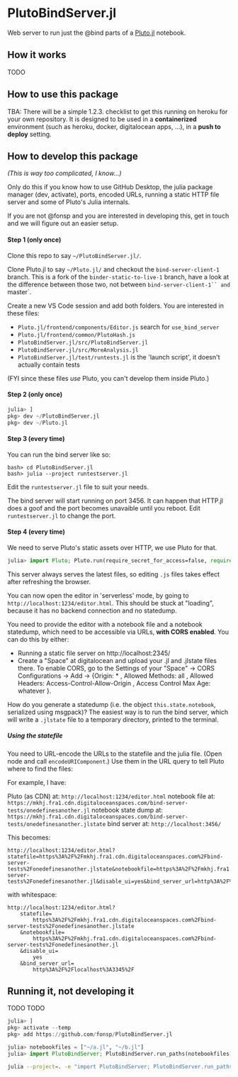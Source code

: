 # PlutoBindServer.jl

Web server to run just the @bind parts of a [Pluto.jl](https://github.com/fonsp/Pluto.jl) notebook.

## How it works

TODO

## How to use this package

TBA: There will be a simple 1.2.3. checklist to get this running on heroku for your own repository. It is designed to be used in a **containerized** environment (such as heroku, docker, digitalocean apps, ...), in a **push to deploy** setting.

## How to develop this package

_(This is way too complicated, I know...)_

Only do this if you know how to use GitHub Desktop, the julia package manager (dev, activate), ports, encoded URLs, running a static HTTP file server and some of Pluto's Julia internals.

If you are not @fonsp and you are interested in developing this, get in touch and we will figure out an easier setup.

#### Step 1 (only once)

Clone this repo to say `~/PlutoBindServer.jl/`.

Clone Pluto.jl to say `~/Pluto.jl/` and checkout the `bind-server-client-1` branch. This is a fork of the `binder-static-to-live-1` branch, have a look at the difference between those two, not between ` bind-server-client-1`` and  `master`.

Create a new VS Code session and add both folders. You are interested in these files:

-   `Pluto.jl/frontend/components/Editor.js` search for `use_bind_server`
-   `Pluto.jl/frontend/common/PlutoHash.js`
-   `PlutoBindServer.jl/src/PlutoBindServer.jl`
-   `PlutoBindServer.jl/src/MoreAnalysis.jl`
-   `PlutoBindServer.jl/test/runtests.jl` is the 'launch script', it doesn't actually contain tests

(FYI since these files _use_ Pluto, you can't develop them inside Pluto.)

#### Step 2 (only once)

```julia
julia> ]
pkg> dev ~/PlutoBindServer.jl
pkg> dev ~/Pluto.jl
```

#### Step 3 (every time)

You can run the bind server like so:

```
bash> cd PlutoBindServer.jl
bash> julia --project runtestserver.jl
```

Edit the `runtestserver.jl` file to suit your needs.

The bind server will start running on port 3456. It can happen that HTTP.jl does a goof and the port becomes unavaible until you reboot. Edit `runtestserver.jl` to change the port.

#### Step 4 (every time)

We need to serve Pluto's static assets over HTTP, we use Pluto for that.

```julia
julia> import Pluto; Pluto.run(require_secret_for_access=false, require_secret_for_open_links=false, launch_browser=false, port=1234)
```

This server always serves the latest files, so editing `.js` files takes effect after refreshing the browser.

You can now open the editor in 'serverless' mode, by going to `http://localhost:1234/editor.html`. This should be stuck at "loading", because it has no backend connection and no statedump.

You need to provide the editor with a notebook file and a notebook statedump, which need to be accessible via URLs, **with CORS enabled**. You can do this by either:

-   Running a static file server on http://localhost:2345/
-   Create a "Space" at digitalocean and upload your .jl and .jlstate files there. To enable CORS, go to the Settings of your "Space" -> CORS Configurations -> Add -> {Origin: \* , Allowed Methods: all , Allowed Headers: Access-Control-Allow-Origin , Access Control Max Age: whatever }.

How do you generate a statedump (i.e. the object `this.state.notebook`, serialized using msgpack)? The easiest way is to run the bind server, which will write a `.jlstate` file to a temporary directory, printed to the terminal.

##### Using the statefile

You need to URL-encode the URLs to the statefile and the julia file. (Open node and call `encodeURIComponent`.) Use them in the URL query to tell Pluto where to find the files:

For example, I have:

Pluto (as CDN) at: `http://localhost:1234/editor.html`
notebook file at: `https://mkhj.fra1.cdn.digitaloceanspaces.com/bind-server-tests/onedefinesanother.jl`
notebook state dump at: `https://mkhj.fra1.cdn.digitaloceanspaces.com/bind-server-tests/onedefinesanother.jlstate`
bind server at: `http://localhost:3456/`

This becomes:

```
http://localhost:1234/editor.html?statefile=https%3A%2F%2Fmkhj.fra1.cdn.digitaloceanspaces.com%2Fbind-server-tests%2Fonedefinesanother.jlstate&notebookfile=https%3A%2F%2Fmkhj.fra1.cdn.digitaloceanspaces.com%2Fbind-server-tests%2Fonedefinesanother.jl&disable_ui=yes&bind_server_url=http%3A%2F%2Flocalhost%3A3345%2F
```

with whitespace:

```
http://localhost:1234/editor.html?
    statefile=
        https%3A%2F%2Fmkhj.fra1.cdn.digitaloceanspaces.com%2Fbind-server-tests%2Fonedefinesanother.jlstate
    &notebookfile=
        https%3A%2F%2Fmkhj.fra1.cdn.digitaloceanspaces.com%2Fbind-server-tests%2Fonedefinesanother.jl
    &disable_ui=
        yes
    &bind_server_url=
        http%3A%2F%2Flocalhost%3A3345%2F
```

## Running it, not developing it

TODO TODO

```julia
julia> ]
pkg> activate --temp
pkg> add https://github.com/fonsp/PlutoBindServer.jl

julia> notebookfiles = ["~/a.jl", "~/b.jl"]
julia> import PlutoBindServer; PlutoBindServer.run_paths(notebookfiles)
```

```sh
julia --project=. -e "import PlutoBindServer; PlutoBindServer.run_paths(ARGS)" ~/a.jl ~/b.jl
```
